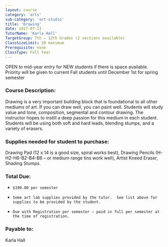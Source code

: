 ```yaml
---
layout: course
category: 'arts'
sub-category: 'art-studio'
title: 'Drawing'
date: 2017-07-11
TutorName: 'Karla Hall'
TargetGroup: 7th – 12th Grades (2 sections available)
ClassSizeLimit: 20 maximum
Prerequisite: none
ClassType: Full Year
---
```


OPEN to mid-year entry for NEW students if there is space available. Priority will be given to current Fall students until December 1st for spring semester

### Course Description:
Drawing is a very important building block that is foundational to all other mediums of art. If you can draw well, you can paint well. Students will study value and tone, composition, segmental and contour drawing. The instructor hopes to instill a deep passion for this medium in each student. Students will be using both soft and hard leads, blending stumps, and a variety of erasers.

### Supplies needed for student to purchase:

Drawing Pad (12 x 14 is a good size, spiral works best), Drawing Pencils (H-H2-H6-B2-B4-B6 – or medium range tins work well), Artist Kneed Eraser, Shading Stumps.

### Total Due:
*     $190.00 per semester
*     Some art lab supplies provided by the tutor.  See list above for supplies to be provided by the student.
*     Due with Registration per semester – paid in full per semester at the time of registration.

### Payable to:
Karla Hall